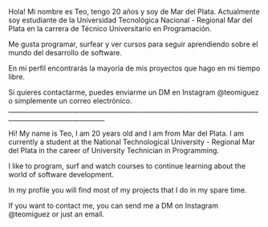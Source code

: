 Hola! Mi nombre es Teo, tengo 20 años y soy de Mar del Plata.  Actualmente soy estudiante de la Universidad Tecnológica Nacional -
Regional Mar del Plata en la carrera de Técnico Universitario en Programación.

Me gusta programar, surfear y ver cursos para seguir aprendiendo sobre el mundo del desarrollo de software.

En mi perfil encontrarás la mayoría de mis proyectos que hago en mi tiempo libre.
        
Si quieres contactarme, puedes enviarme un DM en Instagram @teomiguez o simplemente un correo electrónico.
              ____________________________________________________________________________________________________________
        
Hi! My name is Teo, I am 20 years old and I am from Mar del Plata.  I am currently a student at the National Technological University -
Regional Mar del Plata in the career of University Technician in Programming.

I like to program, surf and watch courses to continue learning about the world of software development.

In my profile you will find most of my projects that I do in my spare time.
        
If you want to contact me, you can send me a DM on Instagram @teomiguez or just an email.
